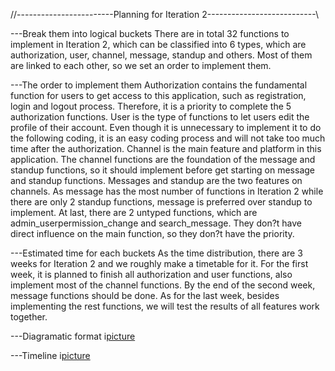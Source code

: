 //------------------------Planning for Iteration 2---------------------------\\

---Break them into logical buckets
There are in total 32 functions to implement in Iteration 2, which can be classified into 6 types, which are authorization, user, channel, message, standup and others. Most of them are linked to each other, so we set an order to implement them. 

---The order to implement them
Authorization contains the fundamental function for users to get access to this application, such as registration, login and logout process. Therefore, it is a priority to complete the 5 authorization functions. User is the type of functions to let users edit the profile of their account. Even though it is unnecessary to implement it to do the following coding, it is an easy coding process and will not take too much time after the authorization. Channel is the main feature and platform in this application. The channel functions are the foundation of the message and standup functions, so it should implement before get starting on message and standup functions. Messages and standup are the two features on channels. As message has the most number of functions in Iteration 2 while there are only 2 standup functions, message is preferred over standup to implement. At last, there are 2 untyped functions, which are admin_userpermission_change and search_message. They don?t have direct influence on  the main function, so they don?t have the priority.

---Estimated time for each buckets
As the time distribution, there are 3 weeks for Iteration 2 and we roughly make a timetable for it. For the first week, it is planned to finish all authorization and user functions, also implement most of the channel functions. By the end of the second week, message functions should be done. As for the last week, besides implementing the rest functions, we will test the results of all features work together.

---Diagramatic format
i[picture](https://imgur.com/cFOnhnq)

---Timeline
i[picture](https://imgur.com/wJfUNO2)
